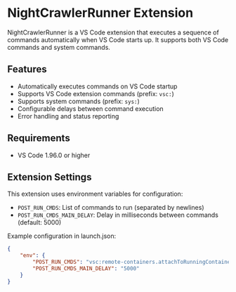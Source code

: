# NightCrawlerRunner Extension

NightCrawlerRunner is a VS Code extension that executes a sequence of commands automatically when VS Code starts up. It supports both VS Code commands and system commands.

## Features

- Automatically executes commands on VS Code startup
- Supports VS Code extension commands (prefix: `vsc:`)
- Supports system commands (prefix: `sys:`)
- Configurable delays between command execution
- Error handling and status reporting

## Requirements

- VS Code 1.96.0 or higher

## Extension Settings

This extension uses environment variables for configuration:

* `POST_RUN_CMDS`: List of commands to run (separated by newlines)
* `POST_RUN_CMDS_MAIN_DELAY`: Delay in milliseconds between commands (default: 5000)

Example configuration in launch.json:
```json
{
    "env": {
        "POST_RUN_CMDS": "vsc:remote-containers.attachToRunningContainer containerId \n vsc:workbench.action.closeWindow",
        "POST_RUN_CMDS_MAIN_DELAY": "5000"       
    }
}